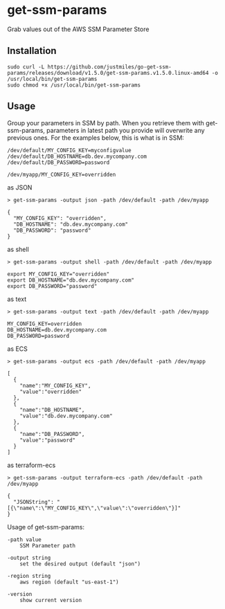 # get-ssm-params
Grab values out of the AWS SSM Parameter Store

## Installation

    sudo curl -L https://github.com/justmiles/go-get-ssm-params/releases/download/v1.5.0/get-ssm-params.v1.5.0.linux-amd64 -o /usr/local/bin/get-ssm-params
    sudo chmod +x /usr/local/bin/get-ssm-params

## Usage
Group your parameters in SSM by path. When you retrieve them with get-ssm-params, parameters in latest path you provide will overwrite any previous ones. For the examples below, this is what is in SSM:

    /dev/default/MY_CONFIG_KEY=myconfigvalue
    /dev/default/DB_HOSTNAME=db.dev.mycompany.com
    /dev/default/DB_PASSWORD=password
    
    /dev/myapp/MY_CONFIG_KEY=overridden

as JSON

    > get-ssm-params -output json -path /dev/default -path /dev/myapp
    
    {
      "MY_CONFIG_KEY": "overridden",
      "DB_HOSTNAME": "db.dev.mycompany.com"
      "DB_PASSWORD": "password"
    }

    
as shell

    > get-ssm-params -output shell -path /dev/default -path /dev/myapp
    
    export MY_CONFIG_KEY="overridden"
    export DB_HOSTNAME="db.dev.mycompany.com"
    export DB_PASSWORD="password"
    
as text

    > get-ssm-params -output text -path /dev/default -path /dev/myapp
    
    MY_CONFIG_KEY=overridden
    DB_HOSTNAME=db.dev.mycompany.com
    DB_PASSWORD=password
    
as ECS

    > get-ssm-params -output ecs -path /dev/default -path /dev/myapp
    
    [
      {
        "name":"MY_CONFIG_KEY",
        "value":"overridden"
      },
      {
        "name":"DB_HOSTNAME",
        "value":"db.dev.mycompany.com"
      },
      {
        "name":"DB_PASSWORD",
        "value":"password"
      }
    ]
    
as terraform-ecs

    > get-ssm-params -output terraform-ecs -path /dev/default -path /dev/myapp
    
    {
      "JSONString": "[{\"name\":\"MY_CONFIG_KEY\",\"value\":\"overridden\"}]"
    }

Usage of get-ssm-params:

    -path value
        SSM Parameter path

    -output string
        set the desired output (default "json")
        
    -region string
        aws region (default "us-east-1")
        
    -version
        show current version


